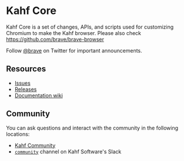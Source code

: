 # Kahf Core

Kahf Core is a set of changes, APIs, and scripts used for customizing Chromium to make the Kahf browser. Please also check https://github.com/brave/brave-browser

Follow [@brave](https://twitter.com/brave) on Twitter for important announcements.

## Resources

- [Issues](https://github.com/brave/brave-browser/issues)
- [Releases](https://github.com/brave/brave-browser/releases)
- [Documentation wiki](https://github.com/brave/brave-browser/wiki)

## Community

You can ask questions and interact with the community in the following
locations:
- [Kahf Community](https://community.brave.com/)
- [`community`](https://bravesoftware.slack.com) channel on Kahf Software's Slack
